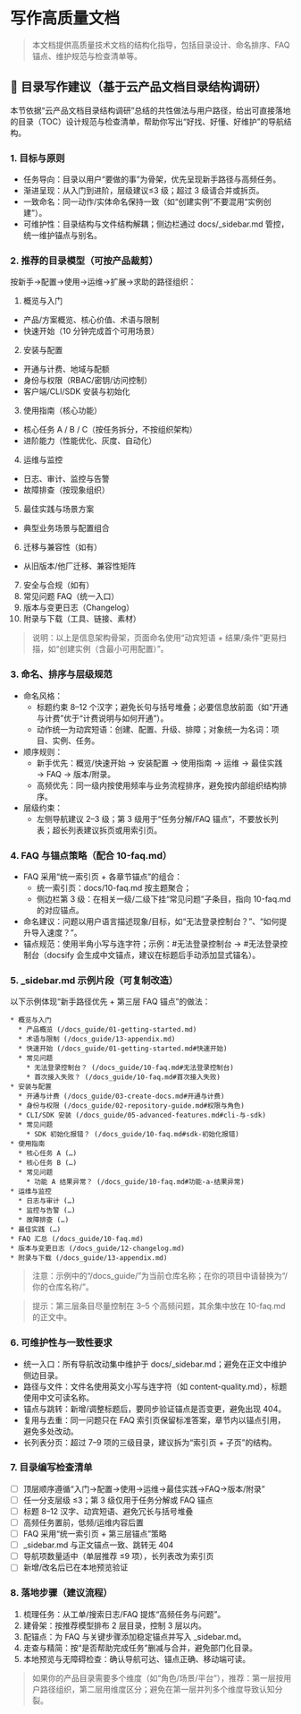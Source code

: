 # 写作高质量文档

> 本文档提供高质量技术文档的结构化指导，包括目录设计、命名排序、FAQ锚点、维护规范与检查清单等。

## 🧭 目录写作建议（基于云产品文档目录结构调研）

本节依据“云产品文档目录结构调研”总结的共性做法与用户路径，给出可直接落地的目录（TOC）设计规范与检查清单，帮助你写出“好找、好懂、好维护”的导航结构。

### 1. 目标与原则
- 任务导向：目录以用户“要做的事”为骨架，优先呈现新手路径与高频任务。
- 渐进呈现：从入门到进阶，层级建议≤3 级；超过 3 级请合并或拆页。
- 一致命名：同一动作/实体命名保持一致（如“创建实例”不要混用“实例创建”）。
- 可维护性：目录结构与文件结构解耦；侧边栏通过 docs/_sidebar.md 管控，统一维护锚点与别名。

### 2. 推荐的目录模型（可按产品裁剪）
按新手→配置→使用→运维→扩展→求助的路径组织：
1) 概览与入门
- 产品/方案概览、核心价值、术语与限制
- 快速开始（10 分钟完成首个可用场景）
2) 安装与配置
- 开通与计费、地域与配额
- 身份与权限（RBAC/密钥/访问控制）
- 客户端/CLI/SDK 安装与初始化
3) 使用指南（核心功能）
- 核心任务 A / B / C（按任务拆分，不按组织架构）
- 进阶能力（性能优化、灰度、自动化）
4) 运维与监控
- 日志、审计、监控与告警
- 故障排查（按现象组织）
5) 最佳实践与场景方案
- 典型业务场景与配置组合
6) 迁移与兼容性（如有）
- 从旧版本/他厂迁移、兼容性矩阵
7) 安全与合规（如有）
8) 常见问题 FAQ（统一入口）
9) 版本与变更日志（Changelog）
10) 附录与下载（工具、链接、素材）

> 说明：以上是信息架构骨架，页面命名使用“动宾短语 + 结果/条件”更易扫描，如“创建实例（含最小可用配置）”。

### 3. 命名、排序与层级规范
- 命名风格：
  - 标题约束 8–12 个汉字；避免长句与括号堆叠；必要信息放前面（如“开通与计费”优于“计费说明与如何开通”）。
  - 动作统一为动宾短语：创建、配置、升级、排障；对象统一为名词：项目、实例、任务。
- 顺序规则：
  - 新手优先：概览/快速开始 → 安装配置 → 使用指南 → 运维 → 最佳实践 → FAQ → 版本/附录。
  - 高频优先：同一级内按使用频率与业务流程排序，避免按内部组织结构排序。
- 层级约束：
  - 左侧导航建议 2–3 级；第 3 级用于“任务分解/FAQ 锚点”，不要放长列表；超长列表建议拆页或用索引页。

### 4. FAQ 与锚点策略（配合 10-faq.md）
- FAQ 采用“统一索引页 + 各章节锚点”的组合：
  - 统一索引页：docs/10-faq.md 按主题聚合；
  - 侧边栏第 3 级：在相关一级/二级下挂“常见问题”子条目，指向 10-faq.md 的对应锚点。
- 命名建议：问题以用户语言描述现象/目标，如“无法登录控制台？”、“如何提升导入速度？”。
- 锚点规范：使用半角小写与连字符；示例：#无法登录控制台 → #无法登录控制台（docsify 会生成中文锚点，建议在标题后手动添加显式锚名）。

### 5. _sidebar.md 示例片段（可复制改造）
以下示例体现“新手路径优先 + 第三层 FAQ 锚点”的做法：

```
* 概览与入门
  * 产品概览 (/docs_guide/01-getting-started.md)
  * 术语与限制 (/docs_guide/13-appendix.md)
  * 快速开始 (/docs_guide/01-getting-started.md#快速开始)
  * 常见问题
    * 无法登录控制台？ (/docs_guide/10-faq.md#无法登录控制台)
    * 首次接入失败？ (/docs_guide/10-faq.md#首次接入失败)
* 安装与配置
  * 开通与计费 (/docs_guide/03-create-docs.md#开通与计费)
  * 身份与权限 (/docs_guide/02-repository-guide.md#权限与角色)
  * CLI/SDK 安装 (/docs_guide/05-advanced-features.md#cli-与-sdk)
  * 常见问题
    * SDK 初始化报错？ (/docs_guide/10-faq.md#sdk-初始化报错)
* 使用指南
  * 核心任务 A (…)
  * 核心任务 B (…)
  * 常见问题
    * 功能 A 结果异常？ (/docs_guide/10-faq.md#功能-a-结果异常)
* 运维与监控
  * 日志与审计 (…)
  * 监控与告警 (…)
  * 故障排查 (…)
* 最佳实践 (…)
* FAQ 汇总 (/docs_guide/10-faq.md)
* 版本与变更日志 (/docs_guide/12-changelog.md)
* 附录与下载 (/docs_guide/13-appendix.md)
```

> 注意：示例中的“/docs_guide/”为当前仓库名称；在你的项目中请替换为“/你的仓库名称/”。

> 提示：第三层条目尽量控制在 3–5 个高频问题，其余集中放在 10-faq.md 的正文中。

### 6. 可维护性与一致性要求
- 统一入口：所有导航改动集中维护于 docs/_sidebar.md；避免在正文中维护侧边目录。
- 路径与文件：文件名使用英文小写与连字符（如 content-quality.md），标题使用中文可读名称。
- 锚点与跳转：新增/调整标题后，要同步验证锚点是否变更，避免出现 404。
- 复用与去重：同一问题只在 FAQ 索引页保留标准答案，章节内以锚点引用，避免多处改动。
- 长列表分页：超过 7–9 项的三级目录，建议拆为“索引页 + 子页”的结构。

### 7. 目录编写检查清单
- [ ] 顶层顺序遵循“入门→配置→使用→运维→最佳实践→FAQ→版本/附录”
- [ ] 任一分支层级 ≤3；第 3 级仅用于任务分解或 FAQ 锚点
- [ ] 标题 8–12 汉字、动宾短语、避免冗长与括号堆叠
- [ ] 高频任务置前，低频/运维内容后置
- [ ] FAQ 采用“统一索引页 + 第三层锚点”策略
- [ ] _sidebar.md 与正文锚点一致、跳转无 404
- [ ] 导航项数量适中（单层推荐 ≤9 项），长列表改为索引页
- [ ] 新增/改名后已在本地预览验证

### 8. 落地步骤（建议流程）
1) 梳理任务：从工单/搜索日志/FAQ 提炼“高频任务与问题”。
2) 建骨架：按推荐模型排布 2 层目录，控制 3 层以内。
3) 配锚点：为 FAQ 与关键步骤添加稳定锚点并写入 _sidebar.md。
4) 走查与精简：按“是否帮助完成任务”删减与合并，避免部门化目录。
5) 本地预览与无障碍检查：确认导航可达、锚点正确、移动端可读。

> 如果你的产品目录需要多个维度（如“角色/场景/平台”），推荐：第一层按用户路径组织，第二层用维度区分；避免在第一层并列多个维度导致认知分裂。